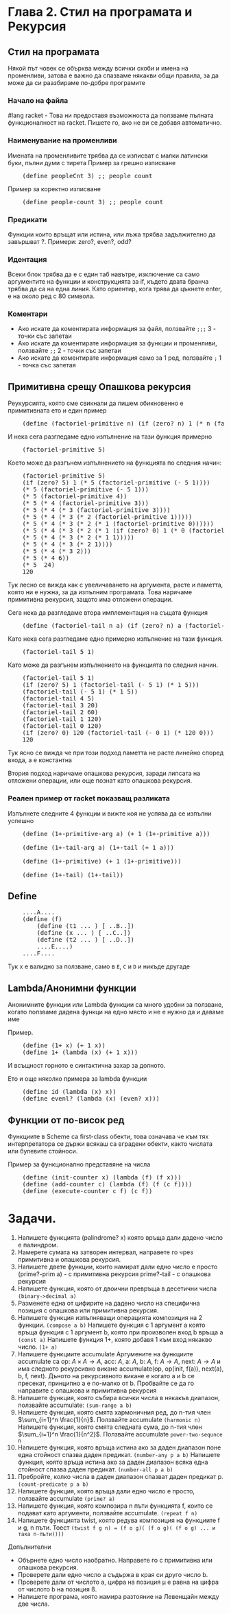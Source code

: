 # Глава 2. Стил на програмата и Рекурсия

## Стил на програмата
Някой път човек се обърква между всички скоби и имена на променливи, затова е важно да спазваме някакви общи правила, за да може да си раазбираме по-добре програмите

### Начало на файла
\#lang racket - Това ни предоставя възможноста да ползваме пълната функционалност на racket. Пишете го, ако не ви се добавя автоматично.


### Наименувание на променливи
Имената на променливите трябва да се изписват с малки латински буки, пълни думи с тирета
Пример за грешно изписване
<pre id="code1" class="prettyprint lang-lisp">
    (define peopleCnt 3) ;; people count
</pre>

Пример за коректно изписване
<pre id="code1" class="prettyprint lang-lisp">
    (define people-count 3) ;; people count
</pre>

### Предикати
Функции които връщат или истина, или лъжа трябва задължително да завършват ?. 
Примери: zero?, even?, odd?

### Идентация
Всеки блок трябва да е с един таб навътре, изключение са само аргументите на функции и конструкцията за if, където двата бранча трябва да са на една линия. Като ориентир, кога трява да цъкнете enter, е на около ред с 80 символа.

### Коментари
- Ако искате да коментирата информация за файл, ползвайте `;;;` 3 - точки със запетаи
- Ако искате да коментирате информация за функции и променливи, ползвайте `;;` 2 - точки със запетаи
- Ако искате да коментирате информация само за 1 ред, ползвайте `;` 1 - точка със запетая

## Примитивна срещу Опашкова рекурсия
Реукурсията, която сме свикнали да пишем обикновенно е примитивната ето и един пример
<pre id="code1" class="prettyprint lang-lisp">
    (define (factoriel-primitive n) (if (zero? n) 1 (* n (factoriel-primitive (- n 1)))))
</pre>

И нека сега разгледаме едно изпълнение на тази функция примерно
<pre id="code1" class="prettyprint lang-lisp">
    (factoriel-primitive 5)
</pre>

Което може да разгънем изпълнението на функцията по следния начин:
<pre id="code1" class="prettyprint lang-lisp">
    (factoriel-primitive 5)
    (if (zero? 5) 1 (* 5 (factoriel-primitive (- 5 1))))
    (* 5 (factoriel-primitive (- 5 1)))
    (* 5 (factoriel-primitive 4))
    (* 5 (* 4 (factoriel-primitive 3)))
    (* 5 (* 4 (* 3 (factoriel-primitive 3))))
    (* 5 (* 4 (* 3 (* 2 (factoriel-primitive 1)))))
    (* 5 (* 4 (* 3 (* 2 (* 1 (factoriel-primitive 0))))))
    (* 5 (* 4 (* 3 (* 2 (* 1 (if (zero? 0) 1 (* 0 (factoriel-primitive (- 0 1)))))))))
    (* 5 (* 4 (* 3 (* 2 (* 1 1)))))
    (* 5 (* 4 (* 3 (* 2 1))))
    (* 5 (* 4 (* 3 2)))
    (* 5 (* 4 6))
    (* 5  24)
    120
</pre>
Тук лесно се вижда как с увеличаването на аргумента, расте и паметта, която ни е нужна, за да изпълним програмата. Това наричаме примитивна рекурсия, защото има отложени операции.

Сега нека да разгледаме втора имплементация на същата функция
<pre id="code1" class="prettyprint lang-lisp">
    (define (factoriel-tail n a) (if (zero? n) a (factoriel-tail (- n 1) (* a n))))
</pre>

Като нека сега разгледаме едно примерно изпълнение на тази функция.
<pre id="code1" class="prettyprint lang-lisp">
    (factoriel-tail 5 1)
</pre>
Като може да разгънем изпълнението на функцията по следния начин.
<pre id="code1" class="prettyprint lang-lisp">
    (factoriel-tail 5 1)
    (if (zero? 5) 1 (factoriel-tail (- 5 1) (* 1 5)))
    (factoriel-tail (- 5 1) (* 1 5))
    (factoriel-tail 4 5)
    (factoriel-tail 3 20)
    (factoriel-tail 2 60)
    (factoriel-tail 1 120)
    (factoriel-tail 0 120)
    (if (zero? 0) 120 (factoriel-tail (- 0 1) (* 120 0)))
    120
</pre>
Тук ясно се вижда че при този подход паметта не расте линейно според входа, а е константна

Втория подход наричаме опашкова рекурсия, заради липсата на отложени операции, или още познат като опашкова рекурсия.

### Реален пример от racket показващ разликата
Изпълнете следните 4 функции и вижте коя не успява да се изпълни успешно
<pre id="code1" class="prettyprint lang-lisp">
    (define (1+-primitive-arg a) (+ 1 (1+-primitive a)))

    (define (1+-tail-arg a) (1+-tail (+ 1 a)))

    (define (1+-primitive) (+ 1 (1+-primitive)))

    (define (1+-tail) (1+-tail))
</pre>
## Define
<pre id="code1" class="prettyprint lang-lisp">
    ....A....
    (define (f)
        (define (t1 ... ) [ ..B..])
        (define (x ... ) [ ..C..])
        (define (t2 ... ) [ ..D..])
        ....E....)
    ....F....
</pre>
Тук x е валидно за ползване, само в `E`, `C` и `D` и никъде другаде

## Lambda/Анонимни функции
Анонимните функции или Lambda функции са много удобни за ползване, когато ползваме дадена функци на едно място и не е нужно да и даваме име

Пример.
<pre id="code1" class="prettyprint lang-lisp">
    (define (1+ x) (+ 1 x))
    (define 1+ (lambda (x) (+ 1 x)))
</pre>
И всъщност горното е синтактична захар за долното.

Ето и още няколко примера за lambda функции
<pre id="code1" class="prettyprint lang-lisp">
    (define id (lambda (x) x))
    (define evenl? (lambda (x) (even? x)))
</pre>
## Функции от по-висок ред
Функциите в Scheme са first-class обекти, това означава че към тях интерпретатора се държи всякаш са вградени обекти, както числата или булевите стойноси.

Пример за функционално представяне на числа
<pre id="code1" class="prettyprint lang-lisp">
    (define (init-counter x) (lambda (f) (f x)))
    (define (add-counter c) (lambda (f) (f (c f))))
    (define (execute-counter c f) (c f))
</pre>




# Задачи.
1. Напишете функцията (palindrome? x) която връща дали дадено число е палиндром.
2. Намерете сумата на затворен интервал, направете го чрез примитивна и опашкова рекурсия.
3. Напишете двете функции, които намират дали едно число е просто
(prime?-prim a) - с примитивна рекурсия
prime?-tail - с опашкова рекурсия
4. Напишете функция, която от двоични превръща в десетични числа 
`(binary->decimal a)`
5. Разменете една от цифирите на дадено число на специфична позиция с опашкова или примитивна рекурсия.
6. Напишете функция изпълняващи операцията композиция на 2 функции. `(compose a b)`
    Напишете функция с 1 аргумент a която връща функция с 1 аргумент b, която при произволен вход b връща а `(const a)`
    Напишете функция 1+, която добавя 1 към вход някакво число. `(1+ a)`
7. Напишете функциите accumulate
    Аргумените на функциите accumulate са op: $A\times A \to A$, acc: $A$, a: $A$, b: $A$, f: $A\to A$, next: $A\to A$
    и има следното рекурсивно викане accumulate(op, op(init, f(a)), next(a), b, f, next).
    Дъното на рекурсивното викане е когато a и b се пресекат, принципно a е по-малко от b.
    Пробвайте се да го направите с опашкова и примитивна рекурсия
8. Напишете функция, която събира всички числа в някакъв диапазон, ползвайте accumulate: `(sum-range a b)`
9. Напишете функция, която смята хармоничния ред, до n-тия член $\sum_{i=1}^n \frac{1}{n}$. Ползвайте accumulate `(harmonic n)`
    Напишете функция, която смята следната сума, до n-тия член $\sum_{i=1}^n \frac{1}{n^2}$. Ползвайте accumulate `power-two-sequnce n`
10. Напишете функция, която връща истина ако за даден диапазон поне една стойност спазва даден предикат. `(number-any p a b)`
    Напишете функция, която връща истина ако за даден диапазон всяка една стойност спазва даден предикат. `(number-all p a b)`
11. Пребройте, колко числа в даден диапазон спазват даден предикат p. `(count-predicate p a b)`
12. Напишете функция, която връща дали едно число е просто, ползвайте accumulate `(prime? a)`
13. Напишете функция, която композира n пъти функцията f, които се подават като аргументи, ползвайте accumulate. `(repeat f n)`
14. Напишете функцията twist, която редува композиция на функциите f и g, n пъти. Тоест `(twist f g n) = (f o g)( (f o g)( (f o g) ... и така n-пъти))))`

Допълнителни
- Обърнете едно число наобратно. Направете го с примитивна или опашкова рекурсия.
-  Проверете дали едно число a съдържа в края си друго число b.
- Проверете дали от числото a, цифра на позиция µ е равна на цифра от числото b на позиция ß.
- Напишете програма, която намира разтояние на Левенщайн между две числа.
